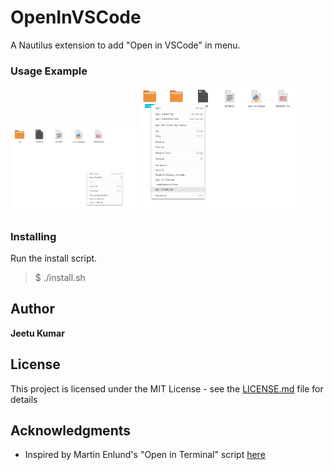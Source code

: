 # OpenInVSCode
A Nautilus extension to add "Open in VSCode" in menu. 

### Usage Example


<img src="https://github.com/i-am-g2/Nautilus-VSCode/blob/master/Images/Ex1.png" width="40%">
<img src="https://github.com/i-am-g2/Nautilus-VSCode/blob/master/Images/Ex2.png" width="50%">

### Installing

Run the install script.  
> $ ./install.sh


## Author

**Jeetu Kumar**

## License

This project is licensed under the MIT License - see the [LICENSE.md](LICENSE.md) file for details

## Acknowledgments
* Inspired by Martin Enlund's "Open in Terminal" script [here](https://gitlab.gnome.org/GNOME/nautilus-python/-/tree/master/examples)

